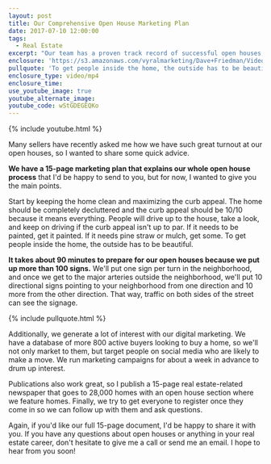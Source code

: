 ```yaml
---
layout: post
title: Our Comprehensive Open House Marketing Plan
date: 2017-07-10 12:00:00
tags:
  - Real Estate
excerpt: "Our team has a proven track record of successful open houses, so I thought I'd share some of our secrets."
enclosure: 'https://s3.amazonaws.com/vyralmarketing/Dave+Friedman/Videos/2017+Recruiting/Our+Comprehensive+Open+House+Marketing+Plan+-+Charleston+%2526+Mt.+Pleasant+Real+Estate+Agent.mp4'
pullquote: 'To get people inside the home, the outside has to be beautiful.'
enclosure_type: video/mp4
enclosure_time:
use_youtube_image: true
youtube_alternate_image:
youtube_code: wStGDEGEQKo
---
```



{% include youtube.html %}

Many sellers have recently asked me how we have such great turnout at our open houses, so I wanted to share some quick advice.&nbsp;

**We have a 15-page marketing plan that explains our whole open house process** that I'd be happy to send to you, but for now, I wanted to give you the main points.

Start by keeping the home clean and maximizing the curb appeal. The home should be completely decluttered and the curb appeal should be 10/10 because it means everything. People will drive up to the house, take a look, and keep on driving if the curb appeal isn't up to par. If it needs to be painted, get it painted. If it needs pine straw or mulch, get some. To get people inside the home, the outside has to be beautiful.

**It takes about 90 minutes to prepare for our open houses because we put up more than 100 signs.** We'll put one sign per turn in the neighborhood, and once we get to the major arteries outside the neighborhood, we'll put 10 directional signs pointing to your neighborhood from one direction and 10 more from the other direction. That way, traffic on both sides of the street can see the signage.

{% include pullquote.html %}

Additionally, we generate a lot of interest with our digital marketing. We have a database of more 800 active buyers looking to buy a home, so we'll not only market to them, but target people on social media who are likely to make a move. We run marketing campaigns for about a week in advance to drum up interest.

Publications also work great, so I publish a 15-page real estate-related newspaper that goes to 28,000 homes with an open house section where we feature homes. Finally, we try to get everyone to register once they come in so we can follow up with them and ask questions.

Again, if you'd like our full 15-page document, I'd be happy to share it with you. If you have any questions about open houses or anything in your real estate career, don't hesitate to give me a call or send me an email. I hope to hear from you soon!
<br>&nbsp;